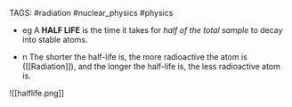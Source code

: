 TAGS: #radiation #nuclear_physics #physics 

- eg A **HALF LIFE** is the time it takes for *half of the total sample* to decay into stable atoms.

- n The shorter the half-life is, the more radioactive the atom is ([[Radiation]]), and the longer the half-life is, the less radioactive atom is. 

![[halflife.png]]
